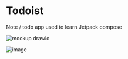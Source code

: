 # Todoist
Note / todo app used to learn Jetpack compose

![mockup drawio](https://user-images.githubusercontent.com/11824782/206173350-5ce60191-4c7b-4280-876f-59f832c35220.png)


![image](https://user-images.githubusercontent.com/11824782/206175597-227da36a-f9fa-4a2f-bdcd-e0b07f2b6721.png)
